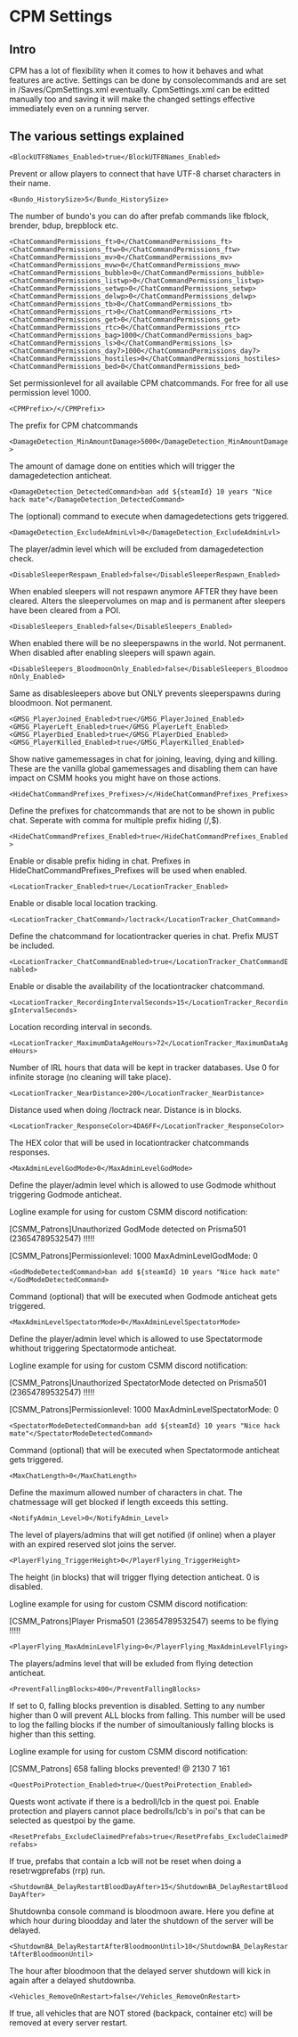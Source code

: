 # CPM Settings

## Intro

CPM has a lot of flexibility when it comes to how it behaves and what features are active. Settings can be done by consolecommands and are set in /Saves/CpmSettings.xml eventually. CpmSettings.xml can be editted manually too and saving it will make the changed settings effective immediately even on a running server.

## The various settings explained

`<BlockUTF8Names_Enabled>true</BlockUTF8Names_Enabled>`

Prevent or allow players to connect that have UTF-8 charset characters in their name.

`<Bundo_HistorySize>5</Bundo_HistorySize>`

The number of bundo's you can do after prefab commands like fblock, brender, bdup, brepblock etc.

`<ChatCommandPermissions_ft>0</ChatCommandPermissions_ft>`
`<ChatCommandPermissions_ftw>0</ChatCommandPermissions_ftw>`
`<ChatCommandPermissions_mv>0</ChatCommandPermissions_mv>`
`<ChatCommandPermissions_mvw>0</ChatCommandPermissions_mvw>`
`<ChatCommandPermissions_bubble>0</ChatCommandPermissions_bubble>`
`<ChatCommandPermissions_listwp>0</ChatCommandPermissions_listwp>`
`<ChatCommandPermissions_setwp>0</ChatCommandPermissions_setwp>`
`<ChatCommandPermissions_delwp>0</ChatCommandPermissions_delwp>`
`<ChatCommandPermissions_tb>0</ChatCommandPermissions_tb>`
`<ChatCommandPermissions_rt>0</ChatCommandPermissions_rt>`
`<ChatCommandPermissions_get>0</ChatCommandPermissions_get>`
`<ChatCommandPermissions_rtc>0</ChatCommandPermissions_rtc>`
`<ChatCommandPermissions_bag>1000</ChatCommandPermissions_bag>`
`<ChatCommandPermissions_ls>0</ChatCommandPermissions_ls>`
`<ChatCommandPermissions_day7>1000</ChatCommandPermissions_day7>`
`<ChatCommandPermissions_hostiles>0</ChatCommandPermissions_hostiles>`
`<ChatCommandPermissions_bed>0</ChatCommandPermissions_bed>`

Set permissionlevel for all available CPM chatcommands. For free for all use permission level 1000.

`<CPMPrefix>/</CPMPrefix>`

The prefix for CPM chatcommands

`<DamageDetection_MinAmountDamage>5000</DamageDetection_MinAmountDamage>`

The amount of damage done on entities which will trigger the damagedetection anticheat.

`<DamageDetection_DetectedCommand>ban add ${steamId} 10 years "Nice hack mate"</DamageDetection_DetectedCommand>`

The (optional) command to execute when damagedetections gets triggered.

`<DamageDetection_ExcludeAdminLvl>0</DamageDetection_ExcludeAdminLvl>`

The player/admin level which will be excluded from damagedetection check.

`<DisableSleeperRespawn_Enabled>false</DisableSleeperRespawn_Enabled>`

When enabled sleepers will not respawn anymore AFTER they have been cleared. Alters the sleepervolumes on map and is permanent after sleepers have been cleared from a POI.

`<DisableSleepers_Enabled>false</DisableSleepers_Enabled>`

When enabled there will be no sleeperspawns in the world. Not permanent. When disabled after enabling sleepers will spawn again.

`<DisableSleepers_BloodmoonOnly_Enabled>false</DisableSleepers_BloodmoonOnly_Enabled>`

Same as disablesleepers above but ONLY prevents sleeperspawns during bloodmoon. Not permanent.

`<GMSG_PlayerJoined_Enabled>true</GMSG_PlayerJoined_Enabled>`
`<GMSG_PlayerLeft_Enabled>true</GMSG_PlayerLeft_Enabled>`
`<GMSG_PlayerDied_Enabled>true</GMSG_PlayerDied_Enabled>`
`<GMSG_PlayerKilled_Enabled>true</GMSG_PlayerKilled_Enabled>`

Show native gamemessages in chat for joining, leaving, dying and killing. These are the vanilla global gamemessages and disabling them can have impact on CSMM hooks you might have on those actions.

`<HideChatCommandPrefixes_Prefixes>/</HideChatCommandPrefixes_Prefixes>`

Define the prefixes for chatcommands that are not to be shown in public chat. Seperate with comma for multiple prefix hiding (/,$). 

`<HideChatCommandPrefixes_Enabled>true</HideChatCommandPrefixes_Enabled>`

Enable or disable prefix hiding in chat. Prefixes in HideChatCommandPrefixes_Prefixes will be used when enabled.

`<LocationTracker_Enabled>true</LocationTracker_Enabled>`

Enable or disable local location tracking.

`<LocationTracker_ChatCommand>/loctrack</LocationTracker_ChatCommand>`

Define the chatcommand for locationtracker queries in chat. Prefix MUST be included.

`<LocationTracker_ChatCommandEnabled>true</LocationTracker_ChatCommandEnabled>`

Enable or disable the availability of the locationtracker chatcommand.

`<LocationTracker_RecordingIntervalSeconds>15</LocationTracker_RecordingIntervalSeconds>`

Location recording interval in seconds.

`<LocationTracker_MaximumDataAgeHours>72</LocationTracker_MaximumDataAgeHours>`

Number of IRL hours that data will be kept in tracker databases. Use 0 for infinite storage (no cleaning will take place).

`<LocationTracker_NearDistance>200</LocationTracker_NearDistance>`

Distance used when doing /loctrack near. Distance is in blocks.

`<LocationTracker_ResponseColor>4DA6FF</LocationTracker_ResponseColor>`

The HEX color that will be used in locationtracker chatcommands responses.

 `<MaxAdminLevelGodMode>0</MaxAdminLevelGodMode>`

Define the player/admin level which is allowed to use Godmode whithout triggering Godmode anticheat.

Logline example for using for custom CSMM discord notification:

[CSMM_Patrons]Unauthorized GodMode detected on Prisma501 (23654789532547) !!!!!

[CSMM_Patrons]Permissionlevel: 1000 MaxAdminLevelGodMode: 0

`<GodModeDetectedCommand>ban add ${steamId} 10 years "Nice hack mate"</GodModeDetectedCommand>`

Command (optional) that will be executed when Godmode anticheat gets triggered.

`<MaxAdminLevelSpectatorMode>0</MaxAdminLevelSpectatorMode>`

Define the player/admin level which is allowed to use Spectatormode whithout triggering Spectatormode anticheat.

Logline example for using for custom CSMM discord notification:

[CSMM_Patrons]Unauthorized SpectatorMode detected on Prisma501 (23654789532547) !!!!!

[CSMM_Patrons]Permissionlevel: 1000 MaxAdminLevelSpectatorMode: 0

`<SpectatorModeDetectedCommand>ban add ${steamId} 10 years "Nice hack mate"</SpectatorModeDetectedCommand>`

Command (optional) that will be executed when Spectatormode anticheat gets triggered.

`<MaxChatLength>0</MaxChatLength>`

Define the maximum allowed number of characters in chat. The chatmessage will get blocked if length exceeds this setting.

`<NotifyAdmin_Level>0</NotifyAdmin_Level>`

The level of players/admins that will get notified (if online) when a player with an expired reserved slot joins the server.

`<PlayerFlying_TriggerHeight>0</PlayerFlying_TriggerHeight>`

The height (in blocks) that will trigger flying detection anticheat. 0 is disabled.

Logline example for using for custom CSMM discord notification:

[CSMM_Patrons]Player Prisma501 (23654789532547) seems to be flying !!!!!

`<PlayerFlying_MaxAdminLevelFlying>0</PlayerFlying_MaxAdminLevelFlying>`

The players/admins level that will be exluded from flying detection anticheat.

`<PreventFallingBlocks>400</PreventFallingBlocks>`

If set to 0, falling blocks prevention is disabled. Setting to any number higher than 0 will prevent ALL blocks from falling. This number will be used to log the falling blocks if the number of simoultaniously falling blocks is higher than this setting.

Logline example for using for custom CSMM discord notification:

[CSMM_Patrons] 658 falling blocks prevented! @ 2130 7 161

`<QuestPoiProtection_Enabled>true</QuestPoiProtection_Enabled>`

Quests wont activate if there is a bedroll/lcb in the quest poi. Enable protection and players cannot place bedrolls/lcb's in poi's that can be selected as questpoi by the game.

`<ResetPrefabs_ExcludeClaimedPrefabs>true</ResetPrefabs_ExcludeClaimedPrefabs>`

If true, prefabs that contain a lcb will not be reset when doing a resetrwgprefabs (rrp) run.

`<ShutdownBA_DelayRestartBloodDayAfter>15</ShutdownBA_DelayRestartBloodDayAfter>`

Shutdownba console command is bloodmoon aware. Here you define at which hour during bloodday and later the shutdown of the server will be delayed.

`<ShutdownBA_DelayRestartAfterBloodmoonUntil>10</ShutdownBA_DelayRestartAfterBloodmoonUntil>`

The hour after bloodmoon that the delayed server shutdown will kick in again after a delayed shutdownba.

`<Vehicles_RemoveOnRestart>false</Vehicles_RemoveOnRestart>`

If true, all vehicles that are NOT stored (backpack, container etc) will be removed at every server restart.